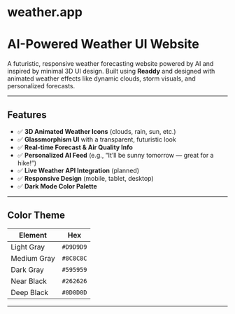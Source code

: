 # weather.app
# AI-Powered Weather UI Website

A futuristic, responsive weather forecasting website powered by AI and inspired by minimal 3D UI design. Built using **Readdy** and designed with animated weather effects like dynamic clouds, storm visuals, and personalized forecasts.

---

##  Features

- ✅ **3D Animated Weather Icons** (clouds, rain, sun, etc.)
- ✅ **Glassmorphism UI** with a transparent, futuristic look
- ✅ **Real-time Forecast & Air Quality Info**
- ✅ **Personalized AI Feed** (e.g., “It’ll be sunny tomorrow — great for a hike!”)
- ✅ **Live Weather API Integration** (planned)
- ✅ **Responsive Design** (mobile, tablet, desktop)
- ✅ **Dark Mode Color Palette**

---

##  Color Theme

| Element | Hex |
|--------|-----|
| Light Gray | `#D9D9D9` |
| Medium Gray | `#8C8C8C` |
| Dark Gray | `#595959` |
| Near Black | `#262626` |
| Deep Black | `#0D0D0D` |

---
